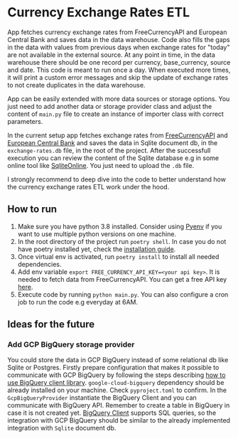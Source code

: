 # Currency Exchange Rates ETL

App fetches currency exchange rates from FreeCurrencyAPI and European Central Bank and saves data in the data warehouse. Code also fills the gaps in the data with values from previous days when exchange rates for "today" are not available in the external source. At any point in time, in the data warehouse there should be one record per currency, base_currency, source and date. This code is meant to run once a day. When executed more times, it will print a custom error messages and skip the update of exchange rates to not create duplicates in the data warehouse.  

App can be easily extended with more data sources or storage options. You just need to add another data or storage provider class and adjust the content of `main.py` file to create an instance of importer class with correct parameters.  

In the current setup app fetches exchange rates from [FreeCurrencyAPI](https://freecurrencyapi.com/docs/latest) and [European Central Bank](https://sdw-wsrest.ecb.europa.eu/help/) and saves the data in Sqlite document db, in the `exchange-rates.db` file, in the root of the project. After the successfull execution you can review the content of the Sqlite database e.g in some online tool like [SqliteOnline](https://sqliteonline.com/). You just need to upload the `.db` file.

I strongly recommend to deep dive into the code to better understand how the currency exchange rates ETL work under the hood.

## How to run

1. Make sure you have python 3.8 installed. Consider using [Pyenv](https://github.com/pyenv/pyenv) if you want to use multiple python versions on one machine.
2. In the root directory of the project run `poetry shell`. In case you do not have poetry installed yet, check the [installation guide](https://python-poetry.org/docs/#installation).
3. Once virtual env is activated, run `poetry install` to install all needed dependencies.
4. Add env variable `export FREE_CURRENCY_API_KEY=<your api key>`. It is needed to fetch data from FreeCurrencyAPI. You can get a free API key [here](https://freecurrencyapi.com/).
5. Execute code by running `python main.py`. You can also configure a cron job to run the code e.g everyday at 6AM.

## Ideas for the future

### Add GCP BigQuery storage provider

You could store the data in GCP BigQuery instead of some relational db like Sqlite or Postgres. Firstly prepare configuration that makes it possible to communicate with GCP BigQuery by following the steps describing [how to use BigQuery client library](https://cloud.google.com/bigquery/docs/quickstarts/quickstart-client-libraries). `google-cloud-bigquery` dependency should be already installed on your machine. Check `pyproject.toml` to confirm. In the `GcpBigQueryProvider` instantiate the BigQuery Client and you can communicate with BigQuery API. Remember to create a table in BigQuery in case it is not created yet. [BigQuery Client](https://cloud.google.com/bigquery/docs/quickstarts/quickstart-client-libraries) supports SQL queries, so the integration with GCP BigQuery should be similar to the already implemented integration with `Sqlite` document db.
